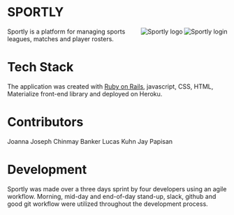 # SPORTLY
<img src="sportly/Sportly_login.png"
 alt="Sportly login" title="Sportly Login" align="right" />
<img src="http://build.or.at/wp-content/uploads/2013/04/sportly_neu.jpg"
 alt="Sportly logo" title="Sportly" align="right" />
Sportly is a platform for managing sports leagues, matches and player rosters. 

# Tech Stack
The application was created with [Ruby on Rails](https://github.com/rails/rails), javascript, CSS, HTML, Materialize front-end library and deployed on Heroku. 

# Contributors
Joanna Joseph
Chinmay Banker
Lucas Kuhn
Jay Papisan

# Development
Sportly was made over a three days sprint by four developers using an agile workflow. Morning, mid-day and end-of-day stand-up, slack, github and good git workflow were utilized throughout the development process. 

